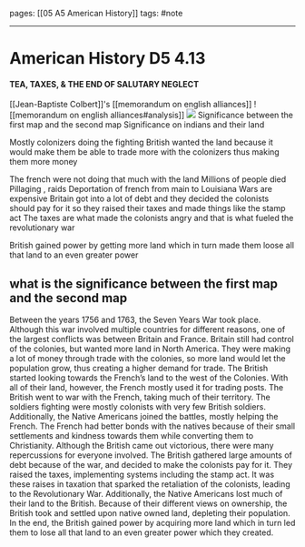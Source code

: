 pages: [[05 A5 American History]]
tags: #note 

___ 

# American History D5 4.13
#### TEA, TAXES, & THE END OF SALUTARY NEGLECT

[[Jean-Baptiste Colbert]]'s [[memorandum on english alliances]]
![[memorandum on english alliances#analysis]]
**![](https://lh4.googleusercontent.com/uaJXNiOXu3H8k0xSuTsGbdQqdv9fwEhbZurEqtBQrwQHZEWRAEOAzIdFDyZARVGSA1guMi7Ch31BPPKwUrEa8piDMlObBhyAIsvzJoARe9sbgfcXJEkz8nwhJ3QJIIal1w16UcAc)**
Significance between the first map and the second map
Significance on indians and their land

Mostly colonizers doing the fighting
British wanted the land because it would make them be able to trade more with the colonizers thus making them more money

The french were not doing that much with the land
Millions of people died
Pillaging , raids
Deportation of french from main to Louisiana
Wars are expensive
Britain got into a lot of debt and they decided the colonists should pay for it so they raised their taxes and made things like the stamp act
The taxes are what made the colonists angry and that is what fueled the revolutionary war 

British gained power by getting more land which in turn made them loose all that land to an even greater power

## what is the significance between the first map and the second map
Between the years 1756 and 1763, the Seven Years War took place. Although this war involved multiple countries for different reasons, one of the largest conflicts was between Britain and France. Britain still had control of the colonies, but wanted more land in North America. They were making a lot of money through trade with the colonies, so more land would let the population grow, thus creating a higher demand for trade. The British started looking towards the French’s land to the west of the Colonies. With all of their land, however, the French mostly used it for trading posts. The British went to war with the French, taking much of their territory. The soldiers fighting were mostly colonists with very few British soldiers. Additionally, the Native Americans joined the battles, mostly helping the French. The French had better bonds with the natives because of their small settlements and kindness towards them while converting them to Christianity. Although the British came out victorious, there were many repercussions for everyone involved. The British gathered large amounts of debt because of the war, and decided to make the colonists pay for it. They raised the taxes, implementing systems including the stamp act. It was these raises in taxation that sparked the retaliation of the colonists, leading to the Revolutionary War. Additionally, the Native Americans lost much of their land to the British. Because of their different views on ownership, the British took and settled upon native owned land, depleting their population. In the end, the British gained power by acquiring more land which in turn led them to lose all that land to an even greater power which they created.



